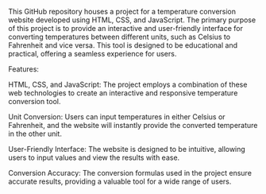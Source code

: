 This GitHub repository houses a project for a temperature conversion website developed using HTML, CSS, and JavaScript. The primary purpose of this project is to provide an interactive and user-friendly interface for converting temperatures between different units, such as Celsius to Fahrenheit and vice versa. This tool is designed to be educational and practical, offering a seamless experience for users.

Features:

HTML, CSS, and JavaScript: The project employs a combination of these web technologies to create an interactive and responsive temperature conversion tool.

Unit Conversion: Users can input temperatures in either Celsius or Fahrenheit, and the website will instantly provide the converted temperature in the other unit.

User-Friendly Interface: The website is designed to be intuitive, allowing users to input values and view the results with ease.

Conversion Accuracy: The conversion formulas used in the project ensure accurate results, providing a valuable tool for a wide range of users.
